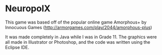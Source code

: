 NeuropolX
=========

This game was based off of the popular online game Amorphous+ by Innocuous Games (http://armorgames.com/play/2044/amorphous-plus) 

It was made completely in Java while I was in Grade 11.  The graphics were all made in Illustrator or Photoshop, and the code was written using the Eclipse IDE.


